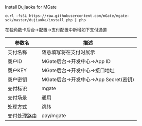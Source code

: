 Install Dujiaoka for MGate
```
curl -fsSL https://raw.githubusercontent.com/mGate/mgate-sdk/master/dujiaoka/install.php | php
```

在独角数卡后台->配置->支付配置中新增如下支付通道

|参数名|描述|
|----|----|
|支付名称|随意填写将在支付时展示|
|商户ID|MGate后台->开发中心->App ID|
|商户KEY|MGate后台->开发中心->接口地址|
|商户密钥|MGate后台->开发中心->App Secret(密钥)|
|支付标识|mgate|
|支付场景|通用|
|处理方式|跳转|
|支付处理路由|pay/mgate|